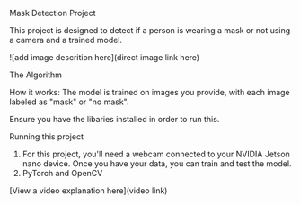 Mask Detection Project

This project is designed to detect if a person is wearing a mask or not using a camera and a trained model.

![add image descrition here](direct image link here)

The Algorithm

How it works: The model is trained on images you provide, with each image labeled as "mask" or "no mask". 

Ensure you have the libaries installed in order to run this. 

Running this project

1. For this project, you'll need a webcam connected to your NVIDIA Jetson nano device. Once you have your data, you can train and test the model. 
2. PyTorch and OpenCV

[View a video explanation here](video link)
